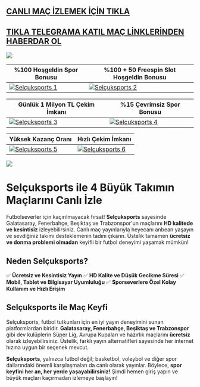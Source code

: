 ## <a href="https://shorten.is/nanotv">CANLI MAÇ İZLEMEK İÇİN TIKLA</a>

## <a href="https://t.me/betnanotv">TIKLA TELEGRAMA KATIL MAÇ LİNKLERİNDEN HABERDAR OL</a>

<a href="https://shorten.is/nano"><img src="https://s7.gifyu.com/images/SX5dx.gif"></a>

| %100 Hoşgeldin Spor Bonusu | %100 + 50 Freespin Slot Hoşgeldin Bonusu |
|----------|----------|
| [![Selçuksports 1](https://i.ibb.co/w6Ms0n3/0-spor-hosgeldin.jpg)](https://shorten.is/nano) | [![Selçuksports 2](https://i.ibb.co/SmhNkkF/ho-geldin-slot.jpg)](https://shorten.is/nano) |

| Günlük 1 Milyon TL Çekim İmkanı | %15 Çevrimsiz Spor Bonusu |
|----------|----------|
| [![Selçuksports 3](https://i.ibb.co/1sqbDKg/gates.jpg)](https://shorten.is/nano) | [![Selçuksports 4](https://i.ibb.co/Smxn3qW/gates-of-bn.jpg)](https://shorten.is/nano) |

| Yüksek Kazanç Oranı | Hızlı Çekim İmkanı |
|----------|----------|
| [![Selçuksports 5](https://i.ibb.co/jwxwCmC/sweet.jpg)](https://shorten.is/nano) | [![Selçuksports 6](https://i.ibb.co/SKbx3w4/Masalar-Canli-Casino-Mobil-Pop-Up.jpg)](https://shorten.is/nano) |

<a href="https://shorten.is/nano"><img src="https://s13.gifyu.com/images/SXln5.gif"></a>


# **Selçuksports** ile 4 Büyük Takımın Maçlarını Canlı İzle

Futbolseverler için kaçırılmayacak fırsat! **Selçuksports** sayesinde Galatasaray, Fenerbahçe, Beşiktaş ve Trabzonspor'un maçlarını **HD kalitede ve kesintisiz** izleyebilirsiniz. Canlı maç yayınlarıyla heyecanı anbean yaşayın ve sevdiğiniz takımı desteklemenin tadını çıkarın. Üstelik tamamen **ücretsiz ve donma problemi olmadan** keyifli bir futbol deneyimi yaşamak mümkün!

## Neden Selçuksports?

✅ **Ücretsiz ve Kesintisiz Yayın**
✅ **HD Kalite ve Düşük Gecikme Süresi**
✅ **Mobil, Tablet ve Bilgisayar Uyumluluğu**
✅ **Sporseverlere Özel Kolay Kullanım ve Hızlı Erişim**

## Selçuksports ile Maç Keyfi

Selçuksports, futbol tutkunları için en iyi yayın deneyimini sunan platformlardan biridir. **Galatasaray, Fenerbahçe, Beşiktaş ve Trabzonspor** gibi dev kulüplerin Süper Lig, Avrupa Kupaları ve hazırlık maçlarını **ücretsiz** olarak izleyebilirsiniz. Üstelik, farklı yayın alternatifleri sayesinde her internet hızına uygun bir seçenek mevcut.

**Selçuksports**, yalnızca futbol değil; basketbol, voleybol ve diğer spor dallarındaki önemli karşılaşmaları da canlı olarak yayınlar. Böylece, **spor keyfini her an, her yerde yaşayabilirsiniz!** Şimdi hemen giriş yapın ve büyük maçları kaçırmadan izlemeye başlayın!

